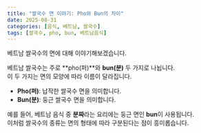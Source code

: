 ```yaml
---
title: "쌀국수 면 이야기: Pho와 Bun의 차이"
date: 2025-08-31
categories: [음식, 베트남, 쌀국수]
tags: [쌀국수, pho, bun, 베트남음식]
---
```


베트남 쌀국수의 면에 대해 이야기해보겠습니다.

베트남 쌀국수는 주로 **pho(퍼)**와 **bun(분)** 두 가지로 나뉩니다.  
이 두 가지는 면의 모양에 따라 이름이 달라집니다.

- **Pho(퍼)**: 납작한 쌀국수 면을 의미합니다.  
- **Bun(분)**: 둥근 쌀국수 면을 의미합니다.

예를 들어, 베트남 음식 중 **분짜**라는 요리에는 둥근 면인 **bun**이 사용됩니다.  
이처럼 쌀국수의 종류는 면의 형태에 따라 구분된다는 점이 흥미롭습니다.
